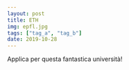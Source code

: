 ```yaml
---
layout: post
title: ETH
img: epfl.jpg
tags: ["tag_a", "tag_b"]
date: 2019-10-28
---
```



Applica per questa fantastica università!